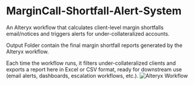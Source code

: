 # MarginCall-Shortfall-Alert-System

An Alteryx workflow that calculates client-level margin shortfalls email/notices and triggers alerts for under-collateralized accounts.


Output Folder contain the final margin shortfall reports generated by the Alteryx workflow.


Each time the workflow runs, it filters under-collateralized clients and exports a report here in Excel or CSV format, ready for downstream use (email alerts, dashboards, escalation workflows, etc.).
![Alteryx Workflow](https://i.ibb.co/j9LsfwKv/image.png)
